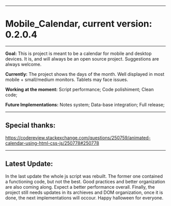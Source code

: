 -----------------------------------------------------------------------------------------------------------------------------
# Mobile_Calendar, current version: 0.2.0.4
-----------------------------------------------------------------------------------------------------------------------------
**Goal:**
This is project is meant to be a calendar for mobile and desktop devices. It is, and will always be an open source project. Suggestions are always welcome.

**Currently:**
The project shows the days of the month. Well displayed in most mobile + small/medium monitors. Tablets may face issues.

**Working at the moment:**
Script performance;
Code polishiment;
Clean code;

**Future Implementations:**
Notes system;
Data-base integration;
Full release;

-----------------------------------------------------------------------------------------------------------------------------
Special thanks:
-----------------------------------------------------------------------------------------------------------------------------
https://codereview.stackexchange.com/questions/250759/animated-calendar-using-html-css-js/250778#250778

-----------------------------------------------------------------------------------------------------------------------------
**Latest Update:**
-----------------------------------------------------------------------------------------------------------------------------
In the last update the whole js script was rebuilt. The former one contained a functioning code, but not the best. Good practices and better organization are also coming along. Expect a better performance overall.
Finally, the project still needs updates in its archieves and DOM organization, once it is done, the next implementations will occour. 
Happy halloween for everyone.
